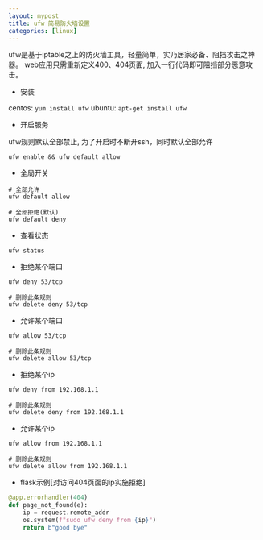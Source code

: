 ```yaml
---
layout: mypost
title: ufw 简易防火墙设置
categories: [linux]
---
```


ufw是基于iptable之上的防火墙工具，轻量简单，实乃居家必备、阻挡攻击之神器。
web应用只需重新定义400、404页面, 加入一行代码即可阻挡部分恶意攻击。

- 安装

centos: `yum install ufw`
ubuntu: `apt-get install ufw`

- 开启服务

ufw规则默认全部禁止, 为了开启时不断开ssh，同时默认全部允许

```shell
ufw enable && ufw default allow
```

- 全局开关

```shell
# 全部允许
ufw default allow

# 全部拒绝(默认)
ufw default deny
```

- 查看状态

```shell
ufw status
```

- 拒绝某个端口

```shell
ufw deny 53/tcp

# 删除此条规则
ufw delete deny 53/tcp
```

- 允许某个端口

```shell
ufw allow 53/tcp

# 删除此条规则
ufw delete allow 53/tcp
```

- 拒绝某个ip

```shell
ufw deny from 192.168.1.1

# 删除此条规则
ufw delete deny from 192.168.1.1
```

- 允许某个ip

```shell
ufw allow from 192.168.1.1

# 删除此条规则
ufw delete allow from 192.168.1.1
```

- flask示例[对访问404页面的ip实施拒绝]

```python
@app.errorhandler(404)
def page_not_found(e):
    ip = request.remote_addr
    os.system(f"sudo ufw deny from {ip}")
    return b"good bye"
```